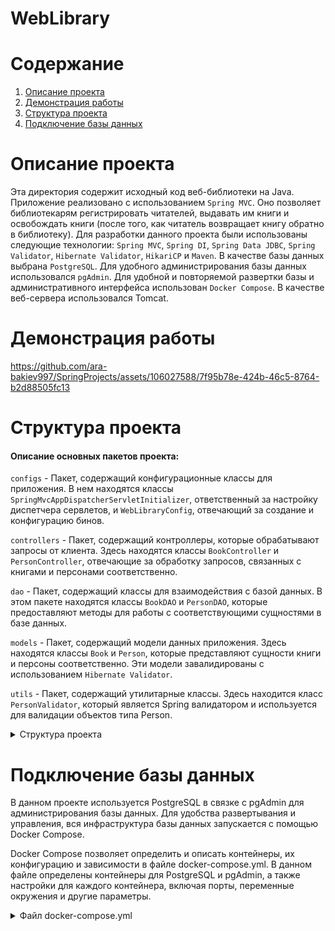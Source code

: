 # WebLibrary

# Содержание
1. [Описание проекта](#описание-проекта) 
2. [Демонстрация работы](#демонстрация-работы)
3. [Структура проекта](#структура-проекта)
4. [Подключение базы данных](#подключение-базы-данных)  

# Описание проекта
Эта директория содержит исходный код веб-библиотеки на Java. Приложение реализовано с использованием `Spring MVC`. Оно позволяет библиотекарям регистрировать читателей, выдавать им книги и освобождать книги (после того, как читатель возвращает книгу обратно в библиотеку). Для разработки данного проекта были использованы следующие технологии: `Spring MVC`, `Spring DI`, `Spring Data JDBC`, `Spring Validator`, `Hibernate Validator`, `HikariCP` и `Maven`. В качестве базы данных выбрана `PostgreSQL`. Для удобного администрирования базы данных использовался `pgAdmin`. Для удобной и повторяемой развертки базы и административного интерфейса использован `Docker Compose`. В качестве веб-сервера использовался Tomcat.

# Демонстрация работы

https://github.com/ara-bakiev997/SpringProjects/assets/106027588/7f95b78e-424b-46c5-8764-b2d88505fc13


# Структура проекта

#### Описание основных пакетов проекта:

`configs` - Пакет, содержащий конфигурационные классы для приложения. В нем находятся классы `SpringMvcAppDispatcherServletInitializer`, ответственный за настройку диспетчера сервлетов, и `WebLibraryConfig`, отвечающий за создание и конфигурацию бинов.

`controllers` - Пакет, содержащий контроллеры, которые обрабатывают запросы от клиента. Здесь находятся классы `BookController` и `PersonController`, отвечающие за обработку запросов, связанных с книгами и персонами соответственно.

`dao` - Пакет, содержащий классы для взаимодействия с базой данных. В этом пакете находятся классы `BookDAO` и `PersonDAO`, которые предоставляют методы для работы с соответствующими сущностями в базе данных.

`models` - Пакет, содержащий модели данных приложения. Здесь находятся классы `Book` и `Person`, которые представляют сущности книги и персоны соответственно. Эти модели завалидированы с использованием `Hibernate Validator`.

`utils` - Пакет, содержащий утилитарные классы. Здесь находится класс `PersonValidator`, который является Spring валидатором и используется для валидации объектов типа Person.

<details>
<summary>Структура проекта</summary>

```yaml
├── pom.xml
└── src
    └── main
        ├── java
        │   └── edu
        │       └── spring
        │           ├── configs
        │           │   ├── SpringMvcAppDispatcherServletInitializer.java
        │           │   └── WebLibraryConfig.java
        │           ├── controllers
        │           │   ├── BookController.java
        │           │   └── PersonController.java
        │           ├── dao
        │           │   ├── BookDAO.java
        │           │   └── PersonDAO.java
        │           ├── models
        │           │   ├── Book.java
        │           │   └── Person.java
        │           └── utils
        │               └── PersonValidator.java
        ├── resources
        │   ├── db.properties
        │   ├── db.properties.origin
        │   ├── docker-compose.yml
        │   └── schema.sql
        └── webapp
            └── WEB-INF
                └── views
                    ├── books
                    │   ├── edit.html
                    │   ├── index.html
                    │   ├── new.html
                    │   └── show.html
                    └── people
                        ├── edit.html
                        ├── index.html
                        ├── new.html
                        └── show.html

```
</details>

# Подключение базы данных

В данном проекте используется PostgreSQL в связке с pgAdmin для администрирования базы данных. Для удобства развертывания и управления, вся инфраструктура базы данных запускается с помощью Docker Compose.

Docker Compose позволяет определить и описать контейнеры, их конфигурацию и зависимости в файле docker-compose.yml. В данном файле определены контейнеры для PostgreSQL и pgAdmin, а также настройки для каждого контейнера, включая порты, переменные окружения и другие параметры.

<details>
<summary>Файл docker-compose.yml</summary>

```yaml
version: '3.1'

services:

  db:
    image: postgres
    environment:
      POSTGRES_PASSWORD: admin
      POSTGRES_DB: project1
    ports:
      - 5432:5432

  adminer:
    image: dpage/pgadmin4
    environment:
      PGADMIN_DEFAULT_EMAIL: user@domain.com
      PGADMIN_DEFAULT_PASSWORD: admin
    ports:
      - 80:80
```

</details>
